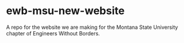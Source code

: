 # ewb-msu-new-website
A repo for the website we are making for the Montana State University chapter of Engineers Without Borders.
